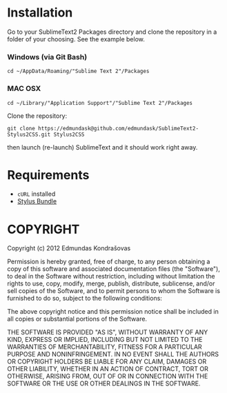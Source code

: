# Installation

Go to your SublimeText2 Packages directory and clone the repository in a folder of your choosing. See the example below.

### Windows (via Git Bash)

`cd ~/AppData/Roaming/"Sublime Text 2"/Packages`

### MAC OSX 

`cd ~/Library/"Application Support"/"Sublime Text 2"/Packages`

Clone the repository:

`git clone https://edmundask@github.com/edmundask/SublimeText2-Stylus2CSS.git Stylus2CSS`

then launch (re-launch) SublimeText and it should work right away.

# Requirements

- `cURL` installed
- [Stylus Bundle](https://github.com/LearnBoost/stylus/tree/master/editors/Stylus.tmbundle)

# COPYRIGHT

Copyright (c) 2012 Edmundas Kondrašovas

Permission is hereby granted, free of charge, to any person obtaining a copy 
of this software and associated documentation files (the "Software"), to deal 
in the Software without restriction, including without limitation the rights 
to use, copy, modify, merge, publish, distribute, sublicense, and/or sell 
copies of the Software, and to permit persons to whom the Software is 
furnished to do so, subject to the following conditions:

The above copyright notice and this permission notice shall be included in 
all copies or substantial portions of the Software.

THE SOFTWARE IS PROVIDED "AS IS", WITHOUT WARRANTY OF ANY KIND, EXPRESS OR 
IMPLIED, INCLUDING BUT NOT LIMITED TO THE WARRANTIES OF MERCHANTABILITY, 
FITNESS FOR A PARTICULAR PURPOSE AND NONINFRINGEMENT. IN NO EVENT SHALL THE 
AUTHORS OR COPYRIGHT HOLDERS BE LIABLE FOR ANY CLAIM, DAMAGES OR OTHER 
LIABILITY, WHETHER IN AN ACTION OF CONTRACT, TORT OR OTHERWISE, ARISING FROM, 
OUT OF OR IN CONNECTION WITH THE SOFTWARE OR THE USE OR OTHER DEALINGS IN 
THE SOFTWARE.